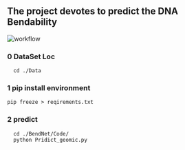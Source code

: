 ## The project devotes to predict the DNA Bendability

![workflow](https://github.com/JiangWenJie-stack/DNA-Hardness-Prediction/blob/main/img/BendNet_workflow.png)
### 0 DataSet Loc
```
  cd ./Data
```

### 1 pip install environment
```
pip freeze > reqirements.txt
```

### 2 predict
``` 
  cd ./BendNet/Code/
  python Pridict_geomic.py
```
